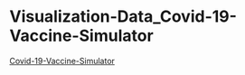# Visualization-Data_Covid-19-Vaccine-Simulator
[Covid-19-Vaccine-Simulator](https://github.com/JJShen2000/Covid-19-Vaccine-Simulator)
